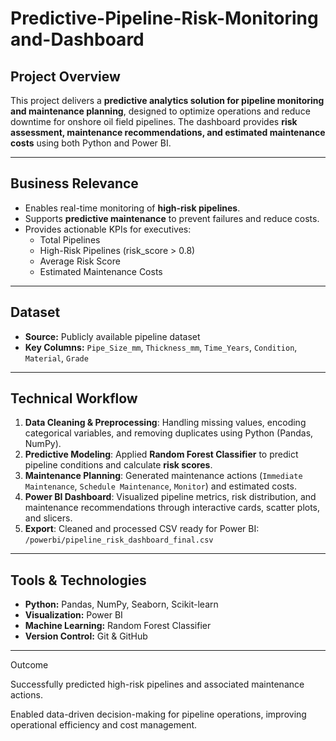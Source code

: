 # Predictive-Pipeline-Risk-Monitoring and-Dashboard

## Project Overview
This project delivers a **predictive analytics solution for pipeline monitoring and maintenance planning**, designed to optimize operations and reduce downtime for onshore oil field pipelines. The dashboard provides **risk assessment, maintenance recommendations, and estimated maintenance costs** using both Python and Power BI.

---

## Business Relevance
- Enables real-time monitoring of **high-risk pipelines**.  
- Supports **predictive maintenance** to prevent failures and reduce costs.  
- Provides actionable KPIs for executives:  
  - Total Pipelines  
  - High-Risk Pipelines (risk_score > 0.8)  
  - Average Risk Score  
  - Estimated Maintenance Costs  

---

## Dataset
- **Source:** Publicly available pipeline dataset  
- **Key Columns:** `Pipe_Size_mm`, `Thickness_mm`, `Time_Years`, `Condition`, `Material`, `Grade`  
    
---

## Technical Workflow
1. **Data Cleaning & Preprocessing**: Handling missing values, encoding categorical variables, and removing duplicates using Python (Pandas, NumPy).  
2. **Predictive Modeling**: Applied **Random Forest Classifier** to predict pipeline conditions and calculate **risk scores**.  
3. **Maintenance Planning**: Generated maintenance actions (`Immediate Maintenance`, `Schedule Maintenance`, `Monitor`) and estimated costs.  
4. **Power BI Dashboard**: Visualized pipeline metrics, risk distribution, and maintenance recommendations through interactive cards, scatter plots, and slicers.  
5. **Export**: Cleaned and processed CSV ready for Power BI: `/powerbi/pipeline_risk_dashboard_final.csv`  

---

## Tools & Technologies
- **Python:** Pandas, NumPy, Seaborn, Scikit-learn  
- **Visualization:** Power BI  
- **Machine Learning:** Random Forest Classifier  
- **Version Control:** Git & GitHub  

---
Outcome

Successfully predicted high-risk pipelines and associated maintenance actions.

Enabled data-driven decision-making for pipeline operations, improving operational efficiency and cost management.

